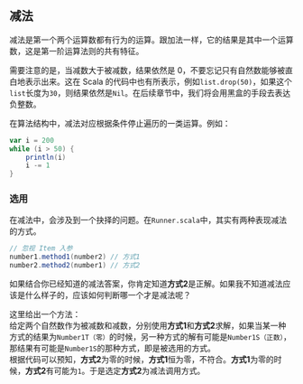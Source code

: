 ## 减法
减法是第一个两个运算数都有行为的运算。跟加法一样，它的结果是其中一个运算数，这是第一阶运算法则的共有特征。

需要注意的是，当减数大于被减数，结果依然是 0，不要忘记只有自然数能够被直白地表示出来。这在 Scala 的代码中也有所表示，例如`list.drop(50)`，如果这个`list`长度为`30`，则结果依然是`Nil`。在后续章节中，我们将会用黑盒的手段去表达负整数。

在算法结构中，减法对应根据条件停止遍历的一类运算。例如：
```scala
var i = 200
while (i > 50) {
    println(i)
    i -= 1
}
```

### 选用
在减法中，会涉及到一个抉择的问题。在`Runner.scala`中，其实有两种表现减法的方式。
```scala
// 忽视 Item 入参
number1.method1(number2) // 方式1
number2.method2(number1) // 方式2
```
如果结合你已经知道的减法答案，你肯定知道**方式2**是正解。如果我不知道减法应该是什么样子的，应该如何判断哪一个才是减法呢？

这里给出一个方法：  
给定两个自然数作为被减数和减数，分别使用**方式1**和**方式2**求解，如果当某一种方式的结果为`Number1T（零）`的时候，另一种方式的解有可能是`Number1S（正数）`，那结果有可能是`Number1S`的那种方式，即是被选用的方式。  
根据代码可以预知，**方式2**为零的时候，**方式1**恒为零，不符合。**方式1**为零的时候，**方式2**有可能为`1`。于是选定**方式2**为减法调用方式。